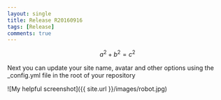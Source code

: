 ```yaml
---
layout: single
title: Release R20160916
tags: [Release]
comments: true
---
```


$$a^2 + b^2 = c^2$$

Next you can update your site name, avatar and other options using the _config.yml file in the root of your repository

![My helpful screenshot]({{ site.url }}/images/robot.jpg)
